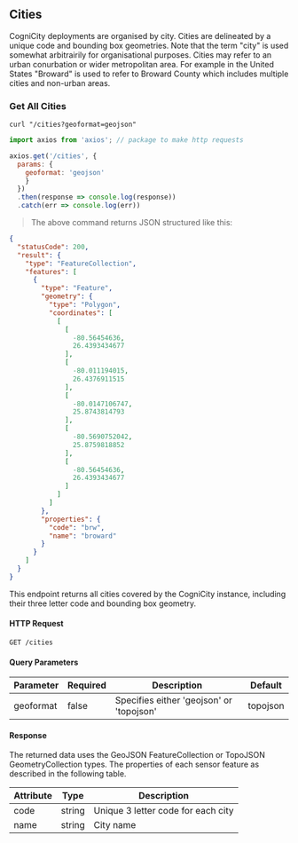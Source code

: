 ## Cities

CogniCity deployments are organised by city. Cities are delineated by a unique code and bounding box geometries. Note that the term "city" is used somewhat arbitrairily for organisational purposes. Cities may refer to an urban conurbation or wider metropolitan area. For example in the United States "Broward" is used to refer to Broward County which includes multiple cities and non-urban areas.

### Get All Cities

```shell
curl "/cities?geoformat=geojson"
```

```javascript
import axios from 'axios'; // package to make http requests

axios.get('/cities', {
  params: {
    geoformat: 'geojson'
    }
  })
  .then(response => console.log(response))
  .catch(err => console.log(err))
```

> The above command returns JSON structured like this:

```json
{
  "statusCode": 200,
  "result": {
    "type": "FeatureCollection",
    "features": [
      {
        "type": "Feature",
        "geometry": {
          "type": "Polygon",
          "coordinates": [
            [
              [
                -80.56454636,
                26.4393434677
              ],
              [
                -80.011194015,
                26.4376911515
              ],
              [
                -80.0147106747,
                25.8743814793
              ],
              [
                -80.5690752042,
                25.8759818852
              ],
              [
                -80.56454636,
                26.4393434677
              ]
            ]
          ]
        },
        "properties": {
          "code": "brw",
          "name": "broward"
        }
      }
    ]
  }
}
```

This endpoint returns all cities covered by the CogniCity instance, including their three letter code and bounding box geometry.

#### HTTP Request

`GET /cities`

#### Query Parameters

Parameter | Required | Description | Default |
--------- | ------- | ------------ | ------- |
geoformat | false | Specifies either 'geojson' or 'topojson' | topojson |

#### Response
The returned data uses the GeoJSON FeatureCollection or TopoJSON GeometryCollection types. The properties of each sensor feature as described in the following table.

Attribute | Type | Description |
--------- | --------- | ----------- |
code | string | Unique 3 letter code for each city |
name | string | City name |
